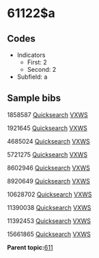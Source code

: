 # 61122$a

## Codes

-   Indicators
    -   First: 2
    -   Second: 2
-   Subfield: a

## Sample bibs

1858587 [Quicksearch](https://search.library.yale.edu/catalog/1858587) [VXWS](http://prodorbis.library.yale.edu:7014/vxws/GetHoldingsService?bibId=1858587)

1921645 [Quicksearch](https://search.library.yale.edu/catalog/1921645) [VXWS](http://prodorbis.library.yale.edu:7014/vxws/GetHoldingsService?bibId=1921645)

4685024 [Quicksearch](https://search.library.yale.edu/catalog/4685024) [VXWS](http://prodorbis.library.yale.edu:7014/vxws/GetHoldingsService?bibId=4685024)

5721275 [Quicksearch](https://search.library.yale.edu/catalog/5721275) [VXWS](http://prodorbis.library.yale.edu:7014/vxws/GetHoldingsService?bibId=5721275)

8602946 [Quicksearch](https://search.library.yale.edu/catalog/8602946) [VXWS](http://prodorbis.library.yale.edu:7014/vxws/GetHoldingsService?bibId=8602946)

8920649 [Quicksearch](https://search.library.yale.edu/catalog/8920649) [VXWS](http://prodorbis.library.yale.edu:7014/vxws/GetHoldingsService?bibId=8920649)

10628702 [Quicksearch](https://search.library.yale.edu/catalog/10628702) [VXWS](http://prodorbis.library.yale.edu:7014/vxws/GetHoldingsService?bibId=10628702)

11390038 [Quicksearch](https://search.library.yale.edu/catalog/11390038) [VXWS](http://prodorbis.library.yale.edu:7014/vxws/GetHoldingsService?bibId=11390038)

11392453 [Quicksearch](https://search.library.yale.edu/catalog/11392453) [VXWS](http://prodorbis.library.yale.edu:7014/vxws/GetHoldingsService?bibId=11392453)

15661865 [Quicksearch](https://search.library.yale.edu/catalog/15661865) [VXWS](http://prodorbis.library.yale.edu:7014/vxws/GetHoldingsService?bibId=15661865)

**Parent topic:**[611](../../tags/611/611.md)

